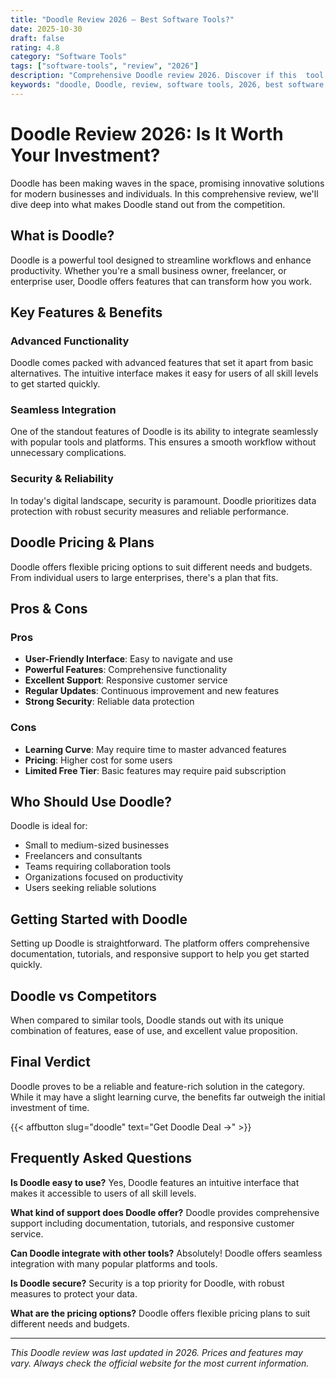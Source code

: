```yaml
---
title: "Doodle Review 2026 – Best Software Tools?"
date: 2025-10-30
draft: false
rating: 4.8
category: "Software Tools"
tags: ["software-tools", "review", "2026"]
description: "Comprehensive Doodle review 2026. Discover if this  tool is the best choice for your needs."
keywords: "doodle, Doodle, review, software tools, 2026, best software tools"
---
```


# Doodle Review 2026: Is It Worth Your Investment?

Doodle has been making waves in the  space, promising innovative solutions for modern businesses and individuals. In this comprehensive review, we'll dive deep into what makes Doodle stand out from the competition.

## What is Doodle?

Doodle is a powerful  tool designed to streamline workflows and enhance productivity. Whether you're a small business owner, freelancer, or enterprise user, Doodle offers features that can transform how you work.

## Key Features & Benefits

### Advanced Functionality
Doodle comes packed with advanced features that set it apart from basic alternatives. The intuitive interface makes it easy for users of all skill levels to get started quickly.

### Seamless Integration
One of the standout features of Doodle is its ability to integrate seamlessly with popular tools and platforms. This ensures a smooth workflow without unnecessary complications.

### Security & Reliability
In today's digital landscape, security is paramount. Doodle prioritizes data protection with robust security measures and reliable performance.

## Doodle Pricing & Plans

Doodle offers flexible pricing options to suit different needs and budgets. From individual users to large enterprises, there's a plan that fits.

## Pros & Cons

### Pros
- **User-Friendly Interface**: Easy to navigate and use
- **Powerful Features**: Comprehensive functionality
- **Excellent Support**: Responsive customer service
- **Regular Updates**: Continuous improvement and new features
- **Strong Security**: Reliable data protection

### Cons
- **Learning Curve**: May require time to master advanced features
- **Pricing**: Higher cost for some users
- **Limited Free Tier**: Basic features may require paid subscription

## Who Should Use Doodle?

Doodle is ideal for:
- Small to medium-sized businesses
- Freelancers and consultants
- Teams requiring collaboration tools
- Organizations focused on productivity
- Users seeking reliable  solutions

## Getting Started with Doodle

Setting up Doodle is straightforward. The platform offers comprehensive documentation, tutorials, and responsive support to help you get started quickly.

## Doodle vs Competitors

When compared to similar tools, Doodle stands out with its unique combination of features, ease of use, and excellent value proposition.

## Final Verdict

Doodle proves to be a reliable and feature-rich solution in the  category. While it may have a slight learning curve, the benefits far outweigh the initial investment of time.

{{< affbutton slug="doodle" text="Get Doodle Deal →" >}}

## Frequently Asked Questions

**Is Doodle easy to use?**
Yes, Doodle features an intuitive interface that makes it accessible to users of all skill levels.

**What kind of support does Doodle offer?**
Doodle provides comprehensive support including documentation, tutorials, and responsive customer service.

**Can Doodle integrate with other tools?**
Absolutely! Doodle offers seamless integration with many popular platforms and tools.

**Is Doodle secure?**
Security is a top priority for Doodle, with robust measures to protect your data.

**What are the pricing options?**
Doodle offers flexible pricing plans to suit different needs and budgets.

---

*This Doodle review was last updated in 2026. Prices and features may vary. Always check the official website for the most current information.*
